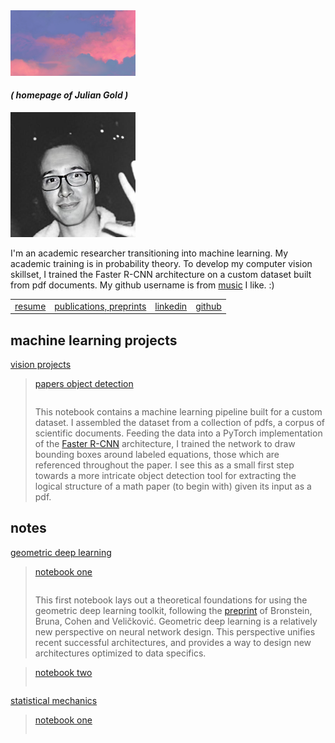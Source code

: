 <img src="gold_a_sky.jpg" alt="" width="200"/>

#### _( homepage of Julian Gold )_

<img src="gold_head.jpg" alt="" width="200"/>

I'm an academic researcher transitioning into machine learning. My academic training is in probability
theory. To develop my computer vision skillset, I trained the Faster R-CNN architecture on a custom dataset built from pdf documents. My github username is from [music](https://en.wikipedia.org/wiki/Hounds_of_Love) I like. :)

| | | | |
|---|---|---|---|
| [resume](https://the-ninth-wave.github.io/gold_resume.pdf) | [publications, preprints](https://the-ninth-wave.github.io/papers/) | [linkedin](https://www.linkedin.com/in/julian-gold) | [github](https://github.com/the-ninth-wave) |

## machine learning projects


[vision projects](https://the-ninth-wave.github.io/vision-projects) 

> [papers object detection](https://the-ninth-wave.github.io/vision-projects/jupyter/2021/10/21/math-papers-v17.html) <pre></pre> This notebook contains a machine learning pipeline built for a custom dataset. I assembled the dataset from a collection of pdfs, a corpus of scientific documents. Feeding the data into a PyTorch implementation of the [Faster R-CNN](https://towardsdatascience.com/faster-rcnn-object-detection-f865e5ed7fc4) architecture, I trained the network to draw bounding boxes around labeled equations, those which are referenced throughout the paper. I see this as a small first step towards a more intricate object detection tool for extracting the logical structure of a math paper (to begin with) given its input as a pdf.

## notes

[geometric deep learning](https://the-ninth-wave.github.io/geometric-deep-learning)

> [notebook one](https://the-ninth-wave.github.io/geometric-deep-learning/jupyter/2021/10/21/GDL1.html) <pre></pre> This first notebook lays out a theoretical foundations for using the geometric deep learning toolkit, following the [preprint](https://arxiv.org/abs/2104.13478) of Bronstein, Bruna, Cohen and Veličković. Geometric deep learning is a relatively new perspective on neural network design. This perspective unifies recent successful architectures, and provides a way to design new architectures optimized to data specifics. 

> [notebook two](https://the-ninth-wave.github.io/geometric-deep-learning/jupyter/2021/10/24/GDL2.html) <pre></pre>

[statistical mechanics](https://the-ninth-wave.github.io/stat-mech)

> [notebook one](https://the-ninth-wave.github.io/stat-mech/jupyter/2019/04/01/M450-Lec1.html) <pre></pre>

